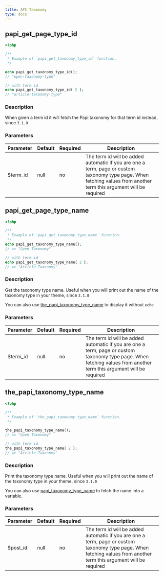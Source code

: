 ```yaml
---
title: API Taxonomy
type: docs
---
```


## papi_get_page_type_id

```php
<?php

/**
 * Example of `papi_get_taxonomy_type_id` function.
 */

echo papi_get_taxonomy_type_id();
// "open-taxonomy-type"

// with term id
echo papi_get_taxonomy_type_id( 2 );
// "article-taxonomy-type"
```

### Description

When given a term id it will fetch the Papi taxonomy for that term id instead, since `3.1.0`

### Parameters

Parameter | Default | Required | Description
----------|---------|----------|------------------------------------------------
$term_id  | null    | no       | The term id will be added automatic if you are one a term, page or custom taxonomy type page. When fetching values from another term this argument will be required

## papi_get_page_type_name

```php
<?php

/**
 * Example of `papi_get_taxonomy_type_name` function.
 */
echo papi_get_taxonomy_type_name();
// => "Open Taxonomy"

// with term id
echo papi_get_taxonomy_type_name( 2 );
// => "Article Taxonomy"
```

### Description

Get the taxonomy type name. Useful when you will print out the name of the taxonomy type in your theme, since `3.1.0`

You can also use [the_papi_taxonomy_type_name](#the_papi_taxonomy_type_name) to display it without `echo`

### Parameters

Parameter | Default | Required | Description
----------|---------|----------|------------------------------------------------
$term_id  | null    | no       | The term id will be added automatic if you are one a term, page or custom taxonomy type page. When fetching values from another term this argument will be required

## the_papi_taxonomy_type_name

```php
<?php

/**
 * Example of `the_papi_taxonomy_type_name` function.
 */

the_papi_taxonomy_type_name();
// => "Open Taxonomy"

// with term id
the_papi_taxonomy_type_name( 2 );
// => "Article Taxonomy"
```

### Description

Print the taxonomy type name. Useful when you will print out the name of the taxonomy type in your theme, since `3.1.0`

You can also use [papi_taxonomy_type_name](#papi_taxonomy_type_name) to fetch the name into a variable.

### Parameters

Parameter | Default | Required | Description
----------|---------|----------|------------------------------------------------
$post_id  | null    | no       | The term id will be added automatic if you are one a term, page or custom taxonomy type page. When fetching values from another term this argument will be required
